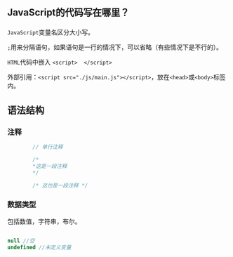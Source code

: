 ## <p id='m2'>JavaScript的代码写在哪里？</p>

`JavaScript`变量名区分大小写。

`;`用来分隔语句，如果语句是一行的情况下，可以省略（有些情况下是不行的）。

`HTML`代码中嵌入 `<script>  </script>`

外部引用：`<script src="./js/main.js"></script>`，放在`<head>`或`<body>`标签内。

## <p id='m2'>语法结构</p>

### 注释

```JavaScript
        // 单行注释

        /*
        *这是一段注释
        */

        /* 这也是一段注释 */
```

### 数据类型

包括数值，字符串，布尔。

```JavaScript

null //空
undefined //未定义变量

```